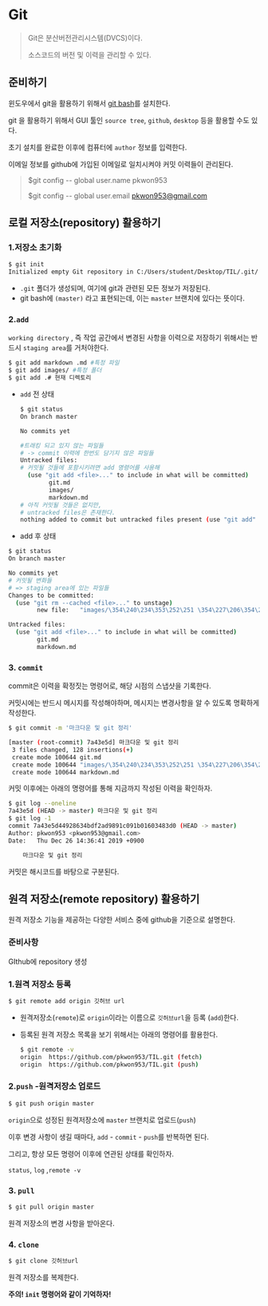 # Git

> Git은 분산버전관리시스템(DVCS)이다.
>
> 소스코드의 버전 및 이력을 관리할 수 있다.

## 준비하기

윈도우에서 git을 활용하기 위해서 [git bash](https://gitforwindows.org)를 설치한다.

git 을 활용하기 위해서 GUI 툴인 `source tree`, `github`, `desktop` 등을 활용할 수도 있다.

초기 설치를 완료한 이후에 컴퓨터에 `author` 정보를 입력한다.

이메일 정보를 github에 가입된 이메일로 일치시켜야 커밋 이력들이 관리된다.

> $git config -- global user.name pkwon953
>
> $git config -- global user.email pkwon953@gmail.com

## 로컬 저장소(repository) 활용하기

### 1.저장소 초기화

```bash
$ git init
Initialized empty Git repository in C:/Users/student/Desktop/TIL/.git/
```

* `.git` 폴더가 생성되며, 여기에 git과 관련된 모든 정보가 저장된다.
* git bash에 `(master)` 라고 표현되는데, 이는 `master` 브랜치에 있다는 뜻이다.

### 2.`add`

`working directory` , 즉 작업 공간에서 변경된 사항을 이력으로 저장하기 위해서는 반드시 `staging area`를 거처야한다.

```bash
$ git add markdown .md #특정 파일
$ git add images/ #특정 폴더
$ git add .# 현재 디렉토리
```



* `add` 전 상태

  ```bash
  $ git status
  On branch master
  
  No commits yet
  
  #트래킹 되고 있지 않는 파일들
  # -> commit 이력에 한번도 담기지 않은 파일들
  Untracked files:
  # 커밋될 것들에 포함시키려면 add 명령어를 사용해
    (use "git add <file>..." to include in what will be committed)
          git.md
          images/
          markdown.md
  # 아직 커밋될 것들은 없지만,
  # untracked files은 존재한다.
  nothing added to commit but untracked files present (use "git add" to track)
  ```

* add 후 상태

```bash
$ git status
On branch master

No commits yet
# 커밋될 변화들
# => staging area에 있는 파일들
Changes to be committed:
  (use "git rm --cached <file>..." to unstage)
        new file:   "images/\354\240\234\353\252\251 \354\227\206\354\235\214.png"

Untracked files:
  (use "git add <file>..." to include in what will be committed)
        git.md
        markdown.md

```



### 3. `commit`

commit은 이력을 확정짓는 명령어로, 해당 시점의 스냅샷을 기록한다.

커밋시에는 반드시 메시지를 작성해야하며, 메시지는 변경사항을 알 수 있도록 명확하게 작성한다.

```bash
$ git commit -m '마크다운 및 git 정리'

[master (root-commit) 7a43e5d] 마크다운 및 git 정리
 3 files changed, 128 insertions(+)
 create mode 100644 git.md
 create mode 100644 "images/\354\240\234\353\252\251 \354\227\206\354\235\214.png"
 create mode 100644 markdown.md


```

커밋 이후에는 아래의 명령어를 통해 지금까지 작성된 이력을 확인하자.

```bash
$ git log --oneline
7a43e5d (HEAD -> master) 마크다운 및 git 정리
$ git log -1
commit 7a43e5d44928634bdf2ad9891c091b01603483d0 (HEAD -> master)
Author: pkwon953 <pkwon953@gmail.com>
Date:   Thu Dec 26 14:36:41 2019 +0900

    마크다운 및 git 정리
```

커밋은 해시코드를 바탕으로 구분된다.

## 원격 저장소(remote repository) 활용하기

원격 저장소 기능을 제공하는 다양한 서비스 중에 github을 기준으로 설명한다.

### 준비사항

GIthub에 repository 생성

### 1.원격 저장소 등록

```bash
$ git remote add origin 깃허브 url
```

* 원격저장소(`remote`)로 `origin`이라는 이름으로 `깃허브url`을 등록 (`add`)한다.

* 등록된 원격 저장소 목록을 보기 위해서는 아래의 명령어를 활용한다.

  ```bash
  $ git remote -v
  origin  https://github.com/pkwon953/TIL.git (fetch)
  origin  https://github.com/pkwon953/TIL.git (push)
  
  ```

### 2.`push` -원격저장소 업로드

```bash
$ git push origin master
```

`origin`으로 성정된 원격저장소에 `master` 브랜치로 업로드(`push`)

이후 변경 사항이 생길 때마다, `add` - `commit` - `push`를 반복하면 된다.

그리고, 항상 모든 명령어 이후에 연관된 상태를 확인하자.

`status`, `log` ,`remote -v`

### 3. `pull`

```bash
$ git pull origin master
```

원격 저장소의 변경 사항을 받아온다.

### 4. `clone`

```bash
$ git clone 깃허브url
```

원격 저장소를 복제한다.

**주의! `init` 명령어와 같이 기억하자!**

